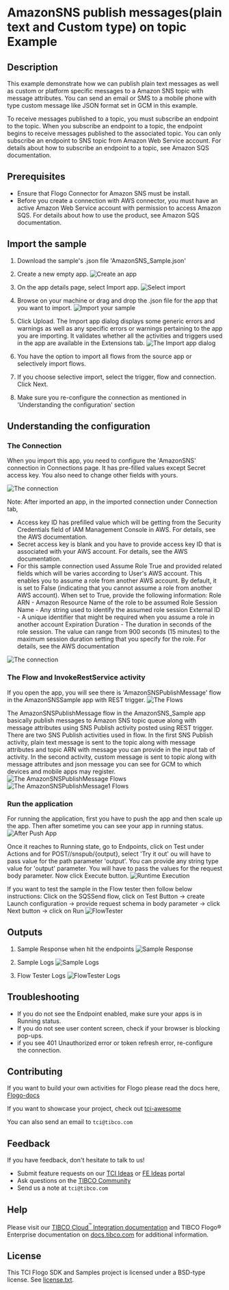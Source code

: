 # AmazonSNS publish messages(plain text and Custom type) on topic Example


## Description

This example demonstrate how we can publish plain text messages as well as custom or platform specific messages to a Amazon SNS topic with message attributes. You can send an email or SMS to a mobile phone with type custom message like JSON format set in GCM in this example.

To receive messages published to a topic, you must subscribe an endpoint to the topic. When you subscribe an endpoint to a topic, the endpoint begins to receive messages published to the associated topic. 
You can only subscribe an endpoint to SNS topic from Amazon Web Service account. For details about how to subscribe an endpoint to a topic, see Amazon SQS documentation.

## Prerequisites

* Ensure that Flogo Connector for Amazon SNS must be install.
* Before you create a connection with AWS connector, you must have an active Amazon Web Service account with permission to access Amazon SQS. For details about how to use the product, see Amazon SQS documentation.

## Import the sample

1. Download the sample's .json file 'AmazonSNS_Sample.json'

2. Create a new empty app.
![Create an app](../../import-screenshots/2.png)

3. On the app details page, select Import app.
![Select import](../../import-screenshots/3.png)

4. Browse on your machine or drag and drop the .json file for the app that you want to import.
![Import your sample](../../import-screenshots/AmazonSNSSample/ImportSQSApp.png)

5. Click Upload. The Import app dialog displays some generic errors and warnings as well as any specific errors or warnings pertaining to the app you are importing. It validates whether all the activities and triggers used in the app are available in the Extensions tab.
![The Import app dialog](../../import-screenshots/AmazonSNSSample/ImportDialog.png)

6. You have the option to import all flows from the source app or selectively import flows.

7. If you choose selective import, select the trigger, flow and connection. Click Next.

8. Make sure you re-configure the connection as mentioned in 'Understanding the configuration' section

## Understanding the configuration

### The Connection
When you import this app, you need to configure the 'AmazonSNS' connection in Connections page. It has pre-filled values except Secret access key. You also need to change other fields with yours.

![The connection](../../import-screenshots/AmazonSNSSample/ImportSNSConnection.png)

Note: After imported an app, in the imported connection under Connection tab,
* Access key ID has prefilled value which will be getting from the Security Credentials field of IAM Management Console in AWS. For details, see the AWS documentation.
* Secret access key is blank and you have to provide access key ID that is associated with your AWS account. For details, see the AWS documentation.
* For this sample connection used Assume Role True and provided related fields which will be varies according to User's AWS account.
  This enables you to assume a role from another AWS account. By default, it is set to False (indicating that you cannot assume a role from another AWS account).
  When set to True, provide the following information:
  Role ARN - Amazon Resource Name of the role to be assumed
  Role Session Name - Any string used to identify the assumed role session
  External ID - A unique identifier that might be required when you assume a role in another account
  Expiration Duration - The duration in seconds of the role session. The value can range from 900 seconds (15 minutes) to the maximum session duration setting that you specify for the role.
  For details, see the AWS documentation

![The connection](../../import-screenshots/AmazonSNSSample/SNSConnection.png)

### The Flow and InvokeRestService activity
If you open the app, you will see there is 'AmazonSNSPublishMessage' flow in the AmazonSNSSample app with REST trigger.
![The Flows](../../import-screenshots/AmazonSNSSample/Flows.png)

The AmazonSNSPublishMessage flow in the AmazonSNS_Sample app basically publish messages to Amazon SNS topic queue along with message attributes using SNS Publish activity posted using REST trigger. There are two SNS Publish activities used in flow. In the first SNS Publish activity, plain text message is sent to the topic along with message attributes and topic ARN with message you can provide in the input tab of activity. In the second activity, custom message is sent to topic along with message attributes and json message you can see for GCM to which devices and mobile apps may register. 
![The AmazonSNSPublishMessage Flows](../../import-screenshots/AmazonSNSSample/AmazonSNSPublishMessageflow.png)
![The AmazonSNSPublishMessage1 Flows](../../import-screenshots/AmazonSNSSample/AmazonSNSPublishCustomMessageflow.png)


### Run the application
For running the application, first you have to push the app and then scale up the app. Then after sometime you can see your app in running status.
![After Push App](../../import-screenshots/AmazonSNSSample/AfterPushAppRunningState.png)

Once it reaches to Running state, go to Endpoints, click on Test under Actions and for POST//snspub/{output}, select 'Try it out'
ou will have to pass value for the path parameter 'output'. You can provide any string type value for 'output' parameter.
You will have to pass the values for the request body parameter.
Now click Execute button.
![Runtime Execution](../../import-screenshots/AmazonSNSSample/RESTRequest.png)

If you want to test the sample in the Flow tester then follow below instructions:
Click on the SQSSend flow, click on Test Button -> create Launch configuration -> provide request schema in body parameter -> click Next button -> click on Run
![FlowTester](../../import-screenshots/AmazonSNSSample/Flowtester.png)

## Outputs

1. Sample Response when hit the endpoints
![Sample Response](../../import-screenshots/AmazonSNSSample/RuntimeExecution.png)

2. Sample Logs
![Sample Logs](../../import-screenshots/AmazonSNSSample/SampleLogs.png)

3. Flow Tester Logs
![FlowTester Logs](../../import-screenshots/AmazonSNSSample/FlowTesterLogs.png)


## Troubleshooting

* If you do not see the Endpoint enabled, make sure your apps is in Running status.
* If you do not see user content screen, check if your browser is blocking pop-ups.
* if you see 401 Unauthorized error or token refresh error, re-configure the connection.

## Contributing
If you want to build your own activities for Flogo please read the docs here, [Flogo-docs](https://tibcosoftware.github.io/flogo/)

If you want to showcase your project, check out [tci-awesome](https://github.com/TIBCOSoftware/tci-awesome)

You can also send an email to `tci@tibco.com`

## Feedback
If you have feedback, don't hesitate to talk to us!

* Submit feature requests on our [TCI Ideas](https://ideas.tibco.com/?project=TCI) or [FE Ideas](https://ideas.tibco.com/?project=FE) portal
* Ask questions on the [TIBCO Community](https://community.tibco.com/answers/product/344006)
* Send us a note at `tci@tibco.com`

## Help
Please visit our [TIBCO Cloud<sup>&trade;</sup> Integration documentation](https://integration.cloud.tibco.com/docs/) and TIBCO Flogo® Enterprise documentation on [docs.tibco.com](https://docs.tibco.com/) for additional information.

## License
This TCI Flogo SDK and Samples project is licensed under a BSD-type license. See [license.txt](license.txt).
